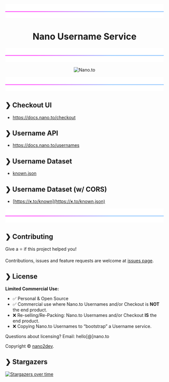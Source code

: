![line](https://github.com/fwd/n2/raw/master/.github/line.png)

<h1 align="center">Nano Username Service</h1>

![line](https://github.com/fwd/n2/raw/master/.github/line.png)

<p align="center">
  <img src="https://github.com/fwd/nano/raw/master/dist/images/cover2.png" alt="Nano.to" />
</p>

![line](https://github.com/fwd/n2/raw/master/.github/line.png)

## ❯ Checkout UI

- https://docs.nano.to/checkout

## ❯ Username API

- https://docs.nano.to/usernames

## ❯ Username Dataset

- [known.json](https://github.com/fwd/nano/blob/master/known.json)

## ❯ Username Dataset (w/ CORS)

- [https://ӿ.to/known](https://ӿ.to/known.json)

![line](https://github.com/fwd/n2/raw/master/.github/line.png)

## ❯ Contributing

Give a ⭐️ if this project helped you!

Contributions, issues and feature requests are welcome at [issues page](https://github.com/fwd/nano/issues).

## ❯ License

**Limited Commercial Use:**

- ✅ Personal & Open Source
- ✅ Commercial use where Nano.to Usernames and/or Checkout is **NOT** the end product.
- ❌ Re-selling/Re-Packing: Nano.to Usernames and/or Checkout **IS** the end product.
- ❌ Copying Nano.to Usernames to “bootstrap” a Username service.

Questions about licensing? Email: hello[@]nano.to

Copyright © [nano2dev](https://twitter.com/nano2dev).

## ❯ Stargazers

[![Stargazers over time](https://starchart.cc/fwd/nano.svg)](https://github.com/fwd/nano)
